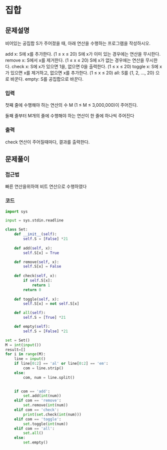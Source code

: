 # 집합

## 문제설명
비어있는 공집합 S가 주어졌을 때, 아래 연산을 수행하는 프로그램을 작성하시오.

add x: S에 x를 추가한다. (1 ≤ x ≤ 20) S에 x가 이미 있는 경우에는 연산을 무시한다.
remove x: S에서 x를 제거한다. (1 ≤ x ≤ 20) S에 x가 없는 경우에는 연산을 무시한다.
check x: S에 x가 있으면 1을, 없으면 0을 출력한다. (1 ≤ x ≤ 20)
toggle x: S에 x가 있으면 x를 제거하고, 없으면 x를 추가한다. (1 ≤ x ≤ 20)
all: S를 {1, 2, ..., 20} 으로 바꾼다.
empty: S를 공집합으로 바꾼다.

### 입력
첫째 줄에 수행해야 하는 연산의 수 M (1 ≤ M ≤ 3,000,000)이 주어진다.

둘째 줄부터 M개의 줄에 수행해야 하는 연산이 한 줄에 하나씩 주어진다

### 출력
check 연산이 주어질때마다, 결과를 출력한다.

## 문제풀이
### 접근법
빠른 연산을위하여 비트 연산으로 수행하였다

### 코드
```python
import sys

input = sys.stdin.readline

class Set:
    def __init__(self):
        self.S = [False] *21
    
    def add(self, x):
        self.S[x] = True

    def remove(self, x):
        self.S[x] = False
    
    def check(self, x):
        if self.S[x]:
            return 1
        return 0 
    
    def toggle(self, x):
        self.S[x] = not self.S[x]

    def all(self):
        self.S = [True] *21

    def empty(self):
        self.S = [False] *21

set = Set()
M = int(input())
result=[]
for i in range(M):
    line = input()
    if line[0:2] == 'al' or line[0:2] == 'em':
        com = line.strip()
    else:
        com, num = line.split()
        

    if com == 'add':
        set.add(int(num))
    elif com == 'remove':
        set.remove(int(num))
    elif com == 'check':
        print(set.check(int(num)))
    elif com == 'toggle':
        set.toggle(int(num))
    elif com == 'all':
        set.all()
    else:
        set.empty()
```
